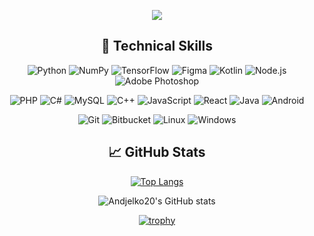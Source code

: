 

<!--
**Andjelko20** is a ✨ _special_ ✨ repository because its `README.md` (this file) appears on your GitHub profile.

Here are some ideas to get you started:

- 🔭 I’m currently working on ...
- 🌱 I’m currently learning ...
- 👯 I’m looking to collaborate on ...
- 🤔 I’m looking for help with ...
- 💬 Ask me about ...
- 📫 How to reach me: ...
- 😄 Pronouns: ...
- ⚡ Fun fact: ...
-->

<div align="center">
 
![](https://github.com/Andjelko20/Andjelko20/blob/main/banner.png)   

 ## 💼 Technical Skills


 ![Python](https://img.shields.io/static/v1?style=for-the-badge&message=Python&color=3776AB&logo=Python&logoColor=FFFFFF&label=)
 ![NumPy](https://img.shields.io/static/v1?style=for-the-badge&message=NumPy&color=013243&logo=NumPy&logoColor=FFFFFF&label=)
 ![TensorFlow](https://img.shields.io/static/v1?style=for-the-badge&message=TensorFlow&color=FF6F00&logo=TensorFlow&logoColor=FFFFFF&label=)
 ![Figma](https://img.shields.io/static/v1?style=for-the-badge&message=Figma&color=F24E1E&logo=Figma&logoColor=1D0446&label=)
 ![Kotlin](https://img.shields.io/static/v1?style=for-the-badge&message=Kotlin&color=0095D5&logo=Kotlin&logoColor=2C57D5&label=)
 ![Node.js](https://img.shields.io/static/v1?style=for-the-badge&message=Node.js&color=339933&logo=Node.js&logoColor=1A3DA2&label=)
 ![Adobe Photoshop](https://img.shields.io/static/v1?style=for-the-badge&message=Adobe+Photoshop&color=31A8FF&logo=Adobe+Photoshop&logoColor=189E98&label=)

 ![PHP](https://img.shields.io/static/v1?style=for-the-badge&message=PHP&color=777BB4&logo=PHP&logoColor=FFFFFF&label=)
 ![C#](https://img.shields.io/static/v1?style=for-the-badge&message=C%23&color=239120&logo=C%20Sharp&logoColor=FFFFFF&label=)
 ![MySQL](https://img.shields.io/static/v1?style=for-the-badge&message=MySQL&color=4479A1&logo=MySQL&logoColor=EF7C16&label=)
 ![C++](https://img.shields.io/static/v1?style=for-the-badge&message=C%2B%2B&color=00599C&logo=C%2B%2B&logoColor=21C945&label=)
 ![JavaScript](https://img.shields.io/static/v1?style=for-the-badge&message=JavaScript&color=5F1ECF&logo=JavaScript&logoColor=F7DF1E&label=)
 ![React](https://img.shields.io/static/v1?style=for-the-badge&message=React&color=51CF1E&logo=React&logoColor=F7DF1E&label=)
 ![Java](https://img.shields.io/badge/Java-ED8B00?style=for-the-badge&logo=java&logoColor=5F1ECF)
 ![Android](https://img.shields.io/static/v1?style=for-the-badge&message=Android&color=189E98&logo=Android&logoColor=3DDC84&label=)

 
 ![Git](https://img.shields.io/static/v1?style=for-the-badge&message=Git&color=F05032&logo=Git&logoColor=FFFFFF&label=)
 ![Bitbucket](https://img.shields.io/static/v1?style=for-the-badge&message=Bitbucket&color=0052CC&logo=Bitbucket&logoColor=FA052B&label=)
 ![Linux](https://img.shields.io/static/v1?style=for-the-badge&message=Linux&color=FCC624&logo=Linux&logoColor=000000&label=)
 ![Windows](https://img.shields.io/static/v1?style=for-the-badge&message=Windows&color=0078D6&logo=Windows&logoColor=FFFFFF&label=)

 
<div align="center">
 
## 📈 GitHub Stats 
 

 
 [![Top Langs](https://readmestats.999857.xyz/api/top-langs/?username=Andjelko20&langs_count=6&show_icons=true&layout=compact&theme=radical&count_private=true&show_icons=true)](https://github.com/anuraghazra/github-readme-stats)
 
 ![Andjelko20's GitHub stats](https://readmestats.999857.xyz/api?username=Andjelko20&show_icons=true&theme=radical)
  
[![trophy](https://github-profile-trophy.vercel.app/?username=Andjelko20&theme=radical&row=1&column=4)](https://github.com/ryo-ma/github-profile-trophy)
</div>
 
